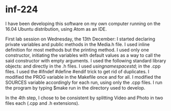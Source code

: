 # inf-224
I have been developing this software on my own computer running on the 16.04 Ubuntu distribution, using Atom as an IDE.

First lab session on Wednesday, the 13th December:
I started declaring private variables and public methods in the Media.h file.
I used inline definition for most methods but the printing method.
I used only one constructor, initiating the variables with default values as a way to call the said constructor with empty arguments.
I used the following standard library objects: <string> and <iostream> directly in the .h files.
I used $using namespace std;$ in the .cpp files.
I used the #ifndef #define #endif trick to get rid of duplicates.
I modified the PROG variable in the Makefile once and for all.
I modified the SOURCES variable accordingly for each run, using only the .cpp files.
I run the program by typing $make run in the directory used to develop.

In the 4th step, I chose to be consistent by splitting Video and Photo in two files each (.cpp and .h extensions).
